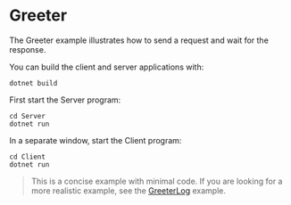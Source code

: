 # Greeter

The Greeter example illustrates how to send a request and wait for the response.

You can build the client and server applications with:

``` shell
dotnet build
```

First start the Server program:

```shell
cd Server
dotnet run
```

In a separate window, start the Client program:

```shell
cd Client
dotnet run
```

> This is a concise example with minimal code. If you are looking for a more realistic example, see the
> [GreeterLog](../GreeterLog/README.md) example.
